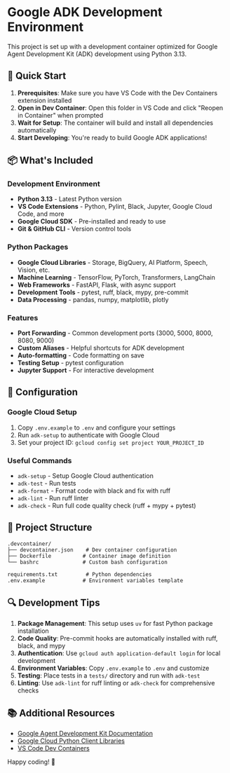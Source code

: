 # Google ADK Development Environment

This project is set up with a development container optimized for Google Agent Development Kit (ADK) development using Python 3.13.

## 🚀 Quick Start

1. **Prerequisites**: Make sure you have VS Code with the Dev Containers extension installed
2. **Open in Dev Container**: Open this folder in VS Code and click "Reopen in Container" when prompted
3. **Wait for Setup**: The container will build and install all dependencies automatically
4. **Start Developing**: You're ready to build Google ADK applications!

## 📦 What's Included

### Development Environment
- **Python 3.13** - Latest Python version
- **VS Code Extensions** - Python, Pylint, Black, Jupyter, Google Cloud Code, and more
- **Google Cloud SDK** - Pre-installed and ready to use
- **Git & GitHub CLI** - Version control tools

### Python Packages
- **Google Cloud Libraries** - Storage, BigQuery, AI Platform, Speech, Vision, etc.
- **Machine Learning** - TensorFlow, PyTorch, Transformers, LangChain
- **Web Frameworks** - FastAPI, Flask, with async support
- **Development Tools** - pytest, ruff, black, mypy, pre-commit
- **Data Processing** - pandas, numpy, matplotlib, plotly

### Features
- **Port Forwarding** - Common development ports (3000, 5000, 8000, 8080, 9000)
- **Custom Aliases** - Helpful shortcuts for ADK development
- **Auto-formatting** - Code formatting on save
- **Testing Setup** - pytest configuration
- **Jupyter Support** - For interactive development

## 🔧 Configuration

### Google Cloud Setup
1. Copy `.env.example` to `.env` and configure your settings
2. Run `adk-setup` to authenticate with Google Cloud
3. Set your project ID: `gcloud config set project YOUR_PROJECT_ID`

### Useful Commands
- `adk-setup` - Setup Google Cloud authentication
- `adk-test` - Run tests
- `adk-format` - Format code with black and fix with ruff
- `adk-lint` - Run ruff linter
- `adk-check` - Run full code quality check (ruff + mypy + pytest)

## 📁 Project Structure
```
.devcontainer/
├── devcontainer.json    # Dev container configuration
├── Dockerfile          # Container image definition
└── bashrc              # Custom bash configuration

requirements.txt         # Python dependencies
.env.example            # Environment variables template
```

## 🔍 Development Tips

1. **Package Management**: This setup uses `uv` for fast Python package installation
2. **Code Quality**: Pre-commit hooks are automatically installed with ruff, black, and mypy
3. **Authentication**: Use `gcloud auth application-default login` for local development
4. **Environment Variables**: Copy `.env.example` to `.env` and customize
5. **Testing**: Place tests in a `tests/` directory and run with `adk-test`
6. **Linting**: Use `adk-lint` for ruff linting or `adk-check` for comprehensive checks

## 📚 Additional Resources

- [Google Agent Development Kit Documentation](https://developers.google.com/assistant)
- [Google Cloud Python Client Libraries](https://cloud.google.com/python/docs/reference)
- [VS Code Dev Containers](https://code.visualstudio.com/docs/devcontainers/containers)

Happy coding! 🎉
